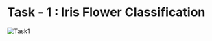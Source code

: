 # Task - 1 : Iris Flower Classification

![Task1](https://user-images.githubusercontent.com/76729304/217493789-e98cc33a-a9be-420b-8eec-e53f0c96fdd1.png)
